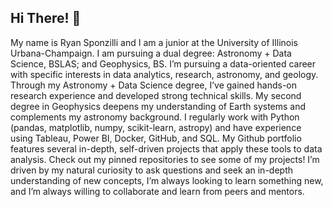 ## Hi There! 👋

My name is Ryan Sponzilli and I am a junior at the University of Illinois Urbana-Champaign. I am pursuing a dual degree: Astronomy + Data Science, BSLAS; and Geophysics, BS. I’m pursuing a data-oriented career with specific interests in data analytics, research, astronomy, and geology. Through my Astronomy + Data Science degree, I’ve gained hands-on research experience and developed strong technical skills. My second degree in Geophysics deepens my understanding of Earth systems and complements my astronomy background. I regularly work with Python (pandas, matplotlib, numpy, scikit-learn, astropy) and have experience using Tableau, Power BI, Docker, GitHub, and SQL. My Github portfolio features several in-depth, self-driven projects that apply these tools to data analysis. Check out my pinned repositories to see some of my projects! I’m driven by my natural curiosity to ask questions and seek an in-depth understanding of new concepts, I’m always looking to learn something new, and I’m always willing to collaborate and learn from peers and mentors.

<!--
**ryguy2k4/ryguy2k4** is a ✨ _special_ ✨ repository because its `README.md` (this file) appears on your GitHub profile.

Here are some ideas to get you started:

- 🔭 I’m currently working on ...
- 🌱 I’m currently learning ...
- 👯 I’m looking to collaborate on ...
- 🤔 I’m looking for help with ...
- 💬 Ask me about ...
- 📫 How to reach me: ...
- 😄 Pronouns: ...
- ⚡ Fun fact: ...
-->
